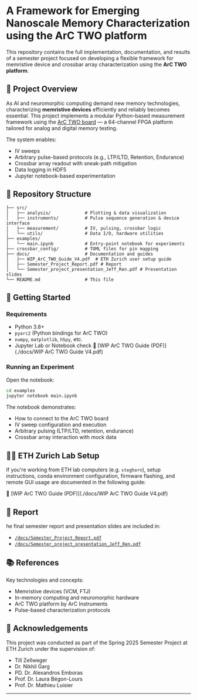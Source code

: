 # A Framework for Emerging Nanoscale Memory Characterization using the ArC TWO platform

This repository contains the full implementation, documentation, and results of a semester project focused on developing a flexible framework for memristive device and crossbar array characterization using the **ArC TWO platform**.

## 🧠 Project Overview

As AI and neuromorphic computing demand new memory technologies, characterizing **memristive devices** efficiently and reliably becomes essential. This project implements a modular Python-based measurement framework using the [ArC TWO board](https://arc-instruments.com/) — a 64-channel FPGA platform tailored for analog and digital memory testing.

The system enables:
- IV sweeps
- Arbitrary pulse-based protocols (e.g., LTP/LTD, Retention, Endurance)
- Crossbar array readout with sneak-path mitigation
- Data logging in HDF5
- Jupyter notebook-based experimentation

## 📁 Repository Structure

```plaintext
├── src/
│   ├── analysis/             # Plotting & data visualization
│   ├── instruments/          # Pulse sequence generation & device interface
│   ├── measurement/          # IV, pulsing, crossbar logic
│   └── utils/                # Data I/O, hardware utilities
├── examples/
│   └── main.ipynb            # Entry-point notebook for experiments
├── crossbar_config/          # TOML files for pin mapping
├── docs/                     # Documentation and guides
│   ├── WIP_ArC_TWO_Guide_V4.pdf  # ETH Zurich user setup guide
│   ├── Semester_Project_Report.pdf # Report
│   └── Semester_project_presentation_Jeff_Ren.pdf # Presentation slides
└── README.md                 # This file
```

## 🚀 Getting Started

### Requirements

- Python 3.8+
- `pyarc2` (Python bindings for ArC TWO)
- `numpy`, `matplotlib`, `h5py`, etc.
- Jupyter Lab or Notebook
check 📄 [WIP ArC TWO Guide (PDF)](./docs/WIP ArC TWO Guide V4.pdf)

### Running an Experiment

Open the notebook:
```bash
cd examples
jupyter notebook main.ipynb
```

The notebook demonstrates:
- How to connect to the ArC TWO board
- IV sweep configuration and execution
- Arbitrary pulsing (LTP/LTD, retention, endurance)
- Crossbar array interaction with mock data

## 🧑‍💻 ETH Zurich Lab Setup

If you're working from ETH lab computers (e.g. `steghorn`), setup instructions, conda environment configuration, firmware flashing, and remote GUI usage are documented in the following guide:

📄 [WIP ArC TWO Guide (PDF)](./docs/WIP ArC TWO Guide V4.pdf)

## 📝 Report
he final semester report and presentation slides are included in:
- [`/docs/Semester_Project_Report.pdf`](./docs/Semester_Project_Report.pdf)
- [`/docs/Semester_project_presentation_Jeff_Ren.pdf`](./docs/Semester_project_presentation_Jeff_Ren.pdf)

## 📚 References

Key technologies and concepts:
- Memristive devices (VCM, FTJ)
- In-memory computing and neuromorphic hardware
- ArC TWO platform by ArC Instruments
- Pulse-based characterization protocols

## 🤝 Acknowledgements

This project was conducted as part of the Spring 2025 Semester Project at ETH Zurich under the supervision of:

- Till Zellweger  
- Dr. Nikhil Garg  
- PD. Dr. Alexandros Emboras  
- Prof. Dr. Laura Bégon-Lours  
- Prof. Dr. Mathieu Luisier

---
